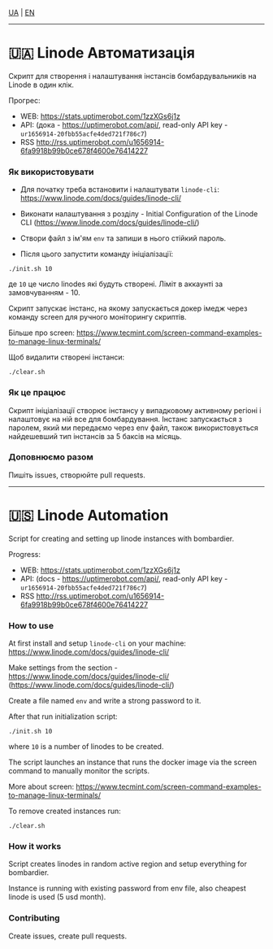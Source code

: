[UA](#-linode-автоматизація) | [EN](#-linode-automation)

---

# 🇺🇦 Linode Автоматизація

Скрипт для створення і налаштування інстансів бомбардувальників на Linode в один клік.

Прогрес:

- WEB: https://stats.uptimerobot.com/1zzXGs6j1z
- API: (дока - https://uptimerobot.com/api/, read-only API key - `ur1656914-20fbb55acfe4ded721f786c7`)
- RSS http://rss.uptimerobot.com/u1656914-6fa9918b99b0ce678f4600e76414227

### Як використовувати

- Для початку треба встановити і налаштувати `linode-cli`:
https://www.linode.com/docs/guides/linode-cli/

- Виконати налаштування з розділу - Initial Configuration of the Linode CLI (https://www.linode.com/docs/guides/linode-cli/)

- Створи файл з ім'ям `env` та запиши в нього стійкий пароль.

- Після цього запустити команду ініціалізації:

```shell
./init.sh 10
```

де `10` це число linodes які будуть створені. Ліміт в аккаунті за замовчуванням - 10.

Скрипт запускає інстанс, на якому запускається докер імедж через команду screen для ручного моніторингу скриптів.

Більше про screen:
https://www.tecmint.com/screen-command-examples-to-manage-linux-terminals/

Щоб видалити створені інстанси:

```shell
./clear.sh
```

### Як це працює

Скрипт ініціалізації створює інстансу у випадковому активному регіоні і налаштовує на ній все для бомбардування. Інстанс запускається з паролем, який ми передаємо через env файл, також використовується найдешевший тип інстансів за 5 баксів на місяць.

### Доповнюємо разом

Пишіть issues, створюйте pull requests.

---

# 🇺🇸 Linode Automation

Script for creating and setting up linode instances with bombardier.

Progress:

- WEB: https://stats.uptimerobot.com/1zzXGs6j1z
- API: (docs - https://uptimerobot.com/api/, read-only API key - `ur1656914-20fbb55acfe4ded721f786c7`)
- RSS http://rss.uptimerobot.com/u1656914-6fa9918b99b0ce678f4600e76414227

### How to use

At first install and setup `linode-cli` on your machine:
https://www.linode.com/docs/guides/linode-cli/

Make settings from the section - https://www.linode.com/docs/guides/linode-cli/ (https://www.linode.com/docs/guides/linode-cli/)

Create a file named `env` and write a strong password to it.

After that run initialization script:

```shell
./init.sh 10
```

where `10` is a number of linodes to be created.

The script launches an instance that runs the docker image via the screen command to manually monitor the scripts.

More about screen:
https://www.tecmint.com/screen-command-examples-to-manage-linux-terminals/

To remove created instances run:

```shell
./clear.sh
```

### How it works

Script creates linodes in random active region and setup everything for bombardier.

Instance is running with existing password from env file, also cheapest linode is used (5 usd month).

### Contributing

Create issues, create pull requests.
